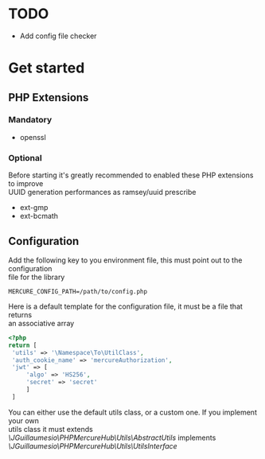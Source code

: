 
# TODO

* Add config file checker

# Get started
## PHP Extensions
### Mandatory
* openssl
### Optional

Before starting it's greatly recommended to enabled these PHP extensions to improve  
UUID generation performances as ramsey/uuid prescribe

* ext-gmp
* ext-bcmath
## Configuration
Add the following key to you environment file, this must point out to the configuration  
file for the library
```env  
MERCURE_CONFIG_PATH=/path/to/config.php  
```  

Here is a default template for the configuration file, it must be a file that returns  
an associative array

```php  
<?php  
return [  
 'utils' => '\Namespace\To\UtilClass',
 'auth_cookie_name' => 'mercureAuthorization',
 'jwt' => [
	 'algo' => 'HS256',
	 'secret' => 'secret'
	 ]
 ]  
```  

You can either use the default utils class, or a custom one. If you implement your own  
utils class it must extends *\JGuillaumesio\PHPMercureHub\Utils\AbstractUtils* implements *\JGuillaumesio\PHPMercureHub\Utils\UtilsInterface*